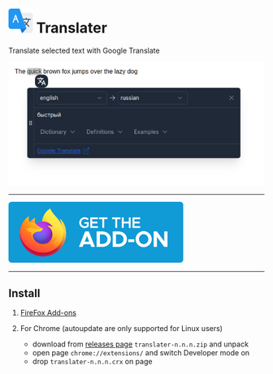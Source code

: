 # ![translater icon](src/icons/48.png) Translater

Translate selected text with Google Translate

![translater screenshot](docs/screenshot-1.png)

***

[![FireFox Add-ons](docs/get-the-addon-fx-apr-2020.svg)](https://addons.mozilla.org/firefox/addon/translater-gt)
<!-- [![Microsoft Edge Add-ons](docs/Get_it_from_Microsoft_Badge.svg)](https://qwe) -->

***

## Install

1. [FireFox Add-ons](https://addons.mozilla.org/firefox/addon/translater-gt)
<!-- 2. [Microsoft Edge Add-ons](https://qwe) -->
2. For Chrome (autoupdate are only supported for Linux users)

   * download from [releases page](https://github.com/chergav/translater/releases) `translater-n.n.n.zip` and unpack
   * open page `chrome://extensions/` and switch Developer mode on
   * drop `translater-n.n.n.crx` on page
